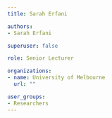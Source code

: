 ```yaml
---
title: Sarah Erfani 

authors:
- Sarah Erfani

superuser: false

role: Senior Lecturer

organizations:
- name: University of Melbourne
  url: ""

user_groups:
- Researchers
---
```

<script>
(function() {
  location.href = 'https://people.eng.unimelb.edu.au/smonazam/';
})();
</script>
